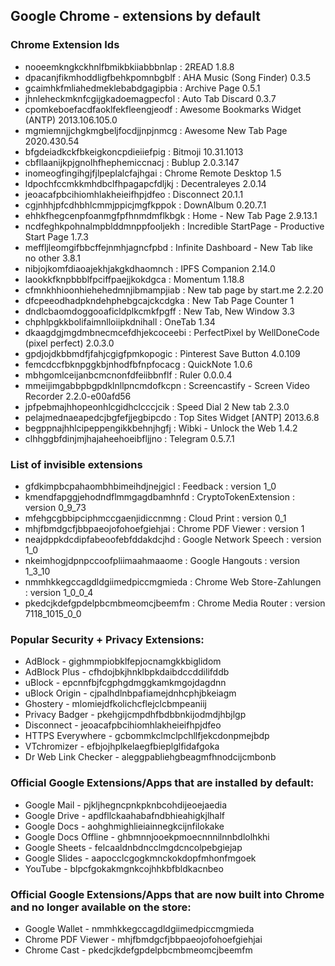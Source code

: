 ## Google Chrome - extensions by default

### Chrome Extension Ids

- nooeemkngkckhnlfbmikbkiiabbbnlap : 2READ 1.8.8
- dpacanjfikmhoddligfbehkpomnbgblf : AHA Music (Song Finder) 0.3.5
- gcaimhkfmliahedmeklebabdgagipbia : Archive Page 0.5.1
- jhnleheckmknfcgijgkadoemagpecfol : Auto Tab Discard 0.3.7
- cpomkeboefacdfaoklfekfleengjeodf : Awesome Bookmarks Widget (ANTP) 2013.106.105.0
- mgmiemnjjchgkmgbeljfocdjjnpjnmcg : Awesome New Tab Page 2020.430.54
- bfgdeiadkckfbkeigkoncpdieiiefpig : Bitmoji 10.31.1013
- cbfllaanijkpjgnolhfhephemiccnacj : Bublup 2.0.3.147
- inomeogfingihgjfjlpeplalcfajhgai : Chrome Remote Desktop 1.5
- ldpochfccmkkmhdbclfhpagapcfdljkj : Decentraleyes 2.0.14
- jeoacafpbcihiomhlakheieifhpjdfeo : Disconnect 20.1.1
- cgjnhhjpfcdhbhlcmmjppicjmgfkppok : DownAlbum 0.20.7.1
- ehhkfhegcenpfoanmgfpfhnmdmflkbgk : Home - New Tab Page 2.9.13.1
- ncdfeghkpohnalmpblddmnppfooljekh : Incredible StartPage - Productive Start Page 1.7.3
- meffljleomgifbbcffejnmhjagncfpbd : Infinite Dashboard - New Tab like no other 3.8.1
- nibjojkomfdiaoajekhjakgkdhaomnch : IPFS Companion 2.14.0
- laookkfknpbbblfpciffpaejjkokdgca : Momentum 1.18.8
- cfmnkhhioonhiehehedmnjibmampjiab : New tab page by start.me 2.2.20
- dfcpeeodhadpkndehphebgcajckcdgka : New Tab Page Counter 1
- dndlcbaomdoggooaficldplkcmkfpgff : New Tab, New Window 3.3
- chphlpgkkbolifaimnlloiipkdnihall : OneTab 1.34
- dkaagdgjmgdmbnecmcefdhjekcoceebi : PerfectPixel by WellDoneCode (pixel perfect) 2.0.3.0
- gpdjojdkbbmdfjfahjcgigfpmkopogic : Pinterest Save Button 4.0.109
- femcdccfbknpggkbjnhodfbfnpfocacg : QuickNote 1.0.6
- mbhgomlceijanbcmcnonfdfeiibbnflf : Ruler 0.0.0.4
- mmeijimgabbpbgpdklnllpncmdofkcpn : Screencastify - Screen Video Recorder 2.2.0-e00afd56
- jpfpebmajhhopeonhlcgidhclcccjcik : Speed Dial 2 New tab 2.3.0
- pelajmednaeapedcjbgfefjjegbipcdo : Top Sites Widget [ANTP] 2013.6.8
- begppnajhhlcipeppengikkbehnjhgfj : Wibki - Unlock the Web 1.4.2
- clhhggbfdinjmjhajaheehoeibfljjno : Telegram 0.5.7.1

### List of invisible extensions 

- gfdkimpbcpahaombhbimeihdjnejgicl : Feedback : version 1_0
- kmendfapggjehodndflmmgagdbamhnfd : CryptoTokenExtension : version 0_9_73
- mfehgcgbbipciphmccgaenjidiccnmng : Cloud Print : version 0_1
- mhjfbmdgcfjbbpaeojofohoefgiehjai : Chrome PDF Viewer : version 1
- neajdppkdcdipfabeoofebfddakdcjhd : Google Network Speech : version 1_0
- nkeimhogjdpnpccoofpliimaahmaaome : Google Hangouts : version 1_3_10
- nmmhkkegccagdldgiimedpiccmgmieda : Chrome Web Store-Zahlungen : version 1_0_0_4
- pkedcjkdefgpdelpbcmbmeomcjbeemfm : Chrome Media Router : version 7118_1015_0_0

### Popular Security + Privacy Extensions:

- AdBlock - gighmmpiobklfepjocnamgkkbiglidom
- AdBlock Plus - cfhdojbkjhnklbpkdaibdccddilifddb
- uBlock - epcnnfbjfcgphgdmggkamkmgojdagdnn
- uBlock Origin - cjpalhdlnbpafiamejdnhcphjbkeiagm
- Ghostery - mlomiejdfkolichcflejclcbmpeaniij
- Privacy Badger - pkehgijcmpdhfbdbbnkijodmdjhbjlgp
- Disconnect - jeoacafpbcihiomhlakheieifhpjdfeo
- HTTPS Everywhere - gcbommkclmclpchllfjekcdonpmejbdp
- VTchromizer - efbjojhplkelaegfbieplglfidafgoka
- Dr Web Link Checker - aleggpabliehgbeagmfhnodcijcmbonb

### Official Google Extensions/Apps that are installed by default:

- Google Mail - pjkljhegncpnkpknbcohdijeoejaedia
- Google Drive - apdfllckaahabafndbhieahigkjlhalf
- Google Docs - aohghmighlieiainnegkcijnfilokake
- Google Docs Offline - ghbmnnjooekpmoecnnnilnnbdlolhkhi
- Google Sheets - felcaaldnbdncclmgdcncolpebgiejap
- Google Slides - aapocclcgogkmnckokdopfmhonfmgoek
- YouTube - blpcfgokakmgnkcojhhkbfbldkacnbeo

### Official Google Extensions/Apps that are now built into Chrome and no longer available on the store:

- Google Wallet - nmmhkkegccagdldgiimedpiccmgmieda
- Chrome PDF Viewer - mhjfbmdgcfjbbpaeojofohoefgiehjai
- Chrome Cast - pkedcjkdefgpdelpbcmbmeomcjbeemfm
